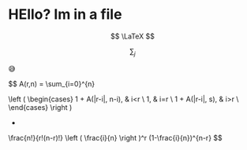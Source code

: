# HEllo? Im in a file

$$
\LaTeX
$$

$$
\sum_{j}
$$

😅



$$
A(r,n) = \sum_{i=0}^{n} 


\left (
\begin{cases}
    1 + A(|r-i|, n-i), & i<r \\
    1,                 & i=r \\
    1 + A(|r-i|, s),   & i>r \\
\end{cases}
\right )

* 

\frac{n!}{r!(n-r)!} \left ( \frac{i}{n} \right )^r (1-\frac{i}{n})^{n-r}
$$
